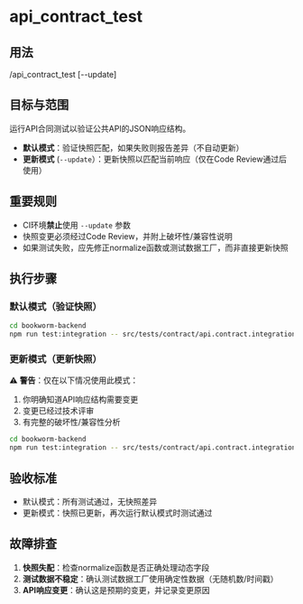 # api_contract_test

## 用法
/api_contract_test [--update]

## 目标与范围
运行API合同测试以验证公共API的JSON响应结构。

- **默认模式**：验证快照匹配，如果失败则报告差异（不自动更新）
- **更新模式** (`--update`）：更新快照以匹配当前响应（仅在Code Review通过后使用）

## 重要规则
- CI环境**禁止**使用 `--update` 参数
- 快照变更必须经过Code Review，并附上破坏性/兼容性说明
- 如果测试失败，应先修正normalize函数或测试数据工厂，而非直接更新快照

## 执行步骤

### 默认模式（验证快照）
```bash
cd bookworm-backend
npm run test:integration -- src/tests/contract/api.contract.integration.test.ts
```

### 更新模式（更新快照）
⚠️ **警告**：仅在以下情况使用此模式：
1. 你明确知道API响应结构需要变更
2. 变更已经过技术评审
3. 有完整的破坏性/兼容性分析

```bash
cd bookworm-backend
npm run test:integration -- src/tests/contract/api.contract.integration.test.ts -u
```

## 验收标准
- 默认模式：所有测试通过，无快照差异
- 更新模式：快照已更新，再次运行默认模式时测试通过

## 故障排查
1. **快照失配**：检查normalize函数是否正确处理动态字段
2. **测试数据不稳定**：确认测试数据工厂使用确定性数据（无随机数/时间戳）
3. **API响应变更**：确认这是预期的变更，并记录变更原因
